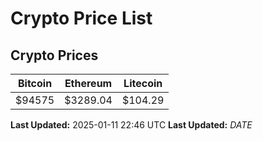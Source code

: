 # Crypto Price List

## Crypto Prices
| Bitcoin | Ethereum | Litecoin |
| ------- | -------- | -------- |
| $94575 | $3289.04 | $104.29 |
**Last Updated:** 2025-01-11 22:46 UTC
**Last Updated:** $DATE$
